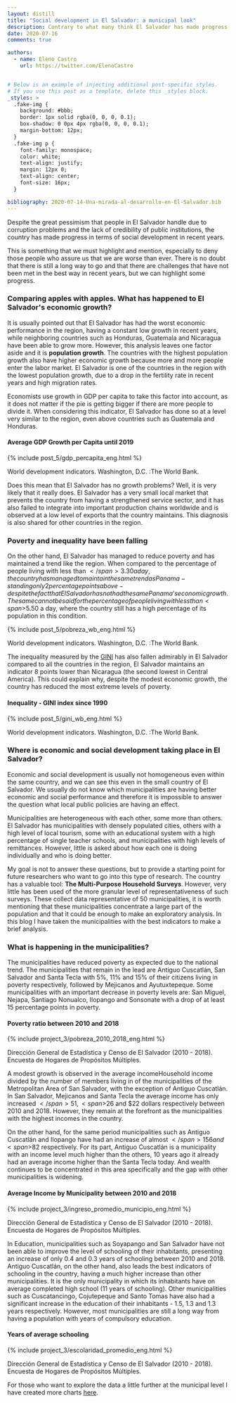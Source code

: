 ```yaml
---
layout: distill
title: "Social development in El Salvador: a municipal look"
description: Contrary to what many think El Salvador has made progress in recent years, however, development has been heterogeneous among the municipalities.
date: 2020-07-16
comments: true

authors:
  - name: Eleno Castro
    url: https://twitter.com/ElenoCastro


# Below is an example of injecting additional post-specific styles.
# If you use this post as a template, delete this _styles block.
_styles: >
  .fake-img {
    background: #bbb;
    border: 1px solid rgba(0, 0, 0, 0.1);
    box-shadow: 0 0px 4px rgba(0, 0, 0, 0.1);
    margin-bottom: 12px;
  }
  .fake-img p {
    font-family: monospace;
    color: white;
    text-align: justify;
    margin: 12px 0;
    text-align: center;
    font-size: 16px;
  }

bibliography: 2020-07-14-Una-mirada-al-desarrollo-en-El-Salvador.bib
---
```


Despite the great pessimism that people in El Salvador handle due to corruption problems and the lack of credibility of public institutions, the country has made progress in terms of social development in recent years.

This is something that we must highlight and mention, especially to deny those people who assure us that we are worse than ever. There is no doubt that there is still a long way to go and that there are challenges that have not been met in the best way in recent years, but we can highlight some progress.

### Comparing apples with apples. What has happened to El Salvador's economic growth?

It is usually pointed out that El Salvador has had the worst economic performance in the region, having a constant low growth in recent years, while neighboring countries such as Honduras, Guatemala and Nicaragua have been able to grow more. However, this analysis leaves one factor aside and it is <b>population growth</b>. The countries with the highest population growth also have higher economic growth because more and more people enter the labor market. El Salvador is one of the countries in the region with the lowest population growth, due to a drop in the fertility rate in recent years and high migration rates.

Economists use growth in GDP per capita to take this factor into account, as it does not matter if the pie is getting bigger if there are more people to divide it. When considering this indicator, El Salvador has done so at a level very similar to the region, even above countries such as Guatemala and Honduras<d-cite key="WDI"></d-cite>.


#### Average GDP Growth per Capita until 2019
{% include post_5/gdp_percapita_eng.html %}
<div class="caption">
    World development indicators. Washington, D.C. :The World Bank.
</div>

Does this mean that El Salvador has no growth problems? Well, it is very likely that it really does. El Salvador has a very small local market that prevents the country from having a strengthened service sector, and it has also failed to integrate into important production chains worldwide and is observed at a low level of exports that the country maintains. This diagnosis is also shared for other countries in the region.

### Poverty and inequality have been falling

On the other hand, El Salvador has managed to reduce poverty and has maintained a trend like the region. When compared to the percentage of people living with less than <span>$</span>3.30 a day, the country has managed to maintain the same trend as Panama - standing only 2 percentage points above - despite the fact that El Salvador has not had the same Panama’s economic growth. The same cannot be said for the percentage of people living with less than <span>$</span>5.50 a day, where the country still has a high percentage of its population in this condition<d-cite key="WDI"></d-cite>.

{% include post_5/pobreza_wb_eng.html %}
<div class="caption">
    World development indicators. Washington, D.C. :The World Bank.
</div>

The inequality measured by the [GINI](https://en.wikipedia.org/wiki/Gini_coefficient) has also fallen admirably in El Salvador compared to all the countries in the region, El Salvador maintains an indicator 8 points lower than Nicaragua (the second lowest in Central America). This could explain why, despite the modest economic growth, the country has reduced the most extreme levels of poverty<d-cite key="WDI"></d-cite>.

#### Inequality - GINI index since 1990
{% include post_5/gini_wb_eng.html %}
<div class="caption">
    World development indicators. Washington, D.C. :The World Bank.
</div>

### Where is economic and social development taking place in El Salvador?

Economic and social development is usually not homogeneous even within the same country, and we can see this even in the small country of El Salvador. We usually do not know which municipalities are having better economic and social performance and therefore it is impossible to answer the question what local public policies are having an effect.

Municipalities are heterogeneous with each other, some more than others. El Salvador has municipalities with densely populated cities, others with a high level of local tourism, some with an educational system with a high percentage of single teacher schools, and municipalities with high levels of remittances. However, little is asked about how each one is doing individually and who is doing better.

My goal is not to answer these questions, but to provide a starting point for future researchers who want to go into this type of research. The country has a valuable tool: <b>The Multi-Purpose Household Surveys</b>. However, very little has been used of the more granular level of representativeness of such surveys. These collect data representative of 50 municipalities, it is worth mentioning that these municipalities concentrate a large part of the population and that it could be enough to make an exploratory analysis. In this blog I have taken the municipalities with the best indicators to make a brief analysis.


### What is happening in the municipalities?

The municipalities have reduced poverty as expected due to the national trend. The municipalities that remain in the lead are Antiguo Cuscatlán, San Salvador and Santa Tecla with 5%, 11% and 15% of their citizens living in poverty respectively, followed by Mejicanos and Ayutuxtepeque. Some municipalities with an important decrease in poverty levels are: San Miguel, Nejapa, Santiago Nonualco, Ilopango and Sonsonate with a drop of at least 15 percentage points in poverty<d-cite key="EHPM"></d-cite>.

#### Poverty ratio between 2010 and 2018
{% include project_3/pobreza_2010_2018_eng.html %}
<div class="caption">
    Dirección General de Estadística y Censo de El Salvador (2010 - 2018). Encuesta de Hogares de Propósitos Múltiples.
</div>

A modest growth is observed in the average income<d-footnote>Household income divided by the number of members living in</d-footnote> of the municipalities of the Metropolitan Area of San Salvador, with the exception of Antiguo Cuscatlán. In San Salvador, Mejicanos and Santa Tecla the average income has only increased <span>$</span>51, <span>$</span>26 and <span>$</span>22 dollars respectively between 2010 and 2018. However, they remain at the forefront as the municipalities with the highest incomes in the country.

On the other hand, for the same period municipalities such as Antiguo Cuscatlán and Ilopango have had an increase of almost <span>$</span>156 and <span>$</span>82 respectively. For its part, Antiguo Cuscatlán is a municipality with an income level much higher than the others, 10 years ago it already had an average income higher than the Santa Tecla today. And wealth continues to be concentrated in this area specifically and the gap with other municipalities is widening.

#### Average Income by Municipality between 2010 and 2018
{% include project_3/ingreso_promedio_municipio_eng.html %}
<div class="caption">
    Dirección General de Estadística y Censo de El Salvador (2010 - 2018). Encuesta de Hogares de Propósitos Múltiples.
</div>

In Education, municipalities such as Soyapango and San Salvador have not been able to improve the level of schooling of their inhabitants, presenting an increase of only 0.4 and 0.3 years of schooling between 2010 and 2018. Antiguo Cuscatlán, on the other hand, also leads the best indicators of schooling in the country, having a much higher increase than other municipalities. It is the only municipality in which its inhabitants have on average completed high school (11 years of schooling). Other municipalities such as Cuscatancingo, Cojutepeque and Santo Tomas have also had a significant increase in the education of their inhabitants - 1.5, 1.3 and 1.3 years respectively. However, most municipalities are still a long way from having a population with years of compulsory education.

#### Years of average schooling
{% include project_3/escolaridad_promedio_eng.html %}
<div class="caption">
    Dirección General de Estadística y Censo de El Salvador (2010 - 2018). Encuesta de Hogares de Propósitos Múltiples.
</div>

For those who want to explore the data a little further at the municipal level I have created more charts [here](https://www.elenocastro.com/projects/3_Indicadores%20municipales/).
